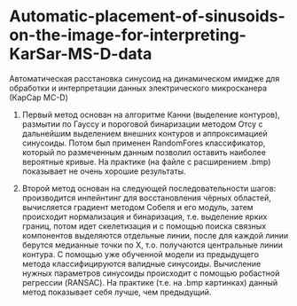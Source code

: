# Automatic-placement-of-sinusoids-on-the-image-for-interpreting-KarSar-MS-D-data
Автоматическая расстановка синусоид на динамическом имидже для обработки и интерпретации данных электрического микросканера  (КарСар МС-D)

1) Первый метод основан на алгоритме Канни (выделение контуров), размытии по Гауссу и пороговой бинаризации методом Отсу с дальнейшим выделением внешних контуров и аппроксимацией синусоиды. Потом был применен RandomFores классификатор, который по размеченным данным позволил оставить наиболее вероятные кривые. На практике (на файле с расширением .bmp) показывает не очень хорошие результаты.

2) Второй метод основан на следующей последовательности шагов: производится инпейнтинг для восстановления чёрных областей, вычисляется градиент методом Собеля и его модуль, затем происходит нормализация и бинаризация, т.е. выделение ярких границ, потом идет скелетизация и с помощью поиска связных компонентов выделяются отдельные линии, после для каждой линии берутся медианные точки по X, т.о. получаются центральные линии контура. С помощью уже обученной модели из предыдущего метода классифицируются валидные синусоиды. Вычисление нужных параметров синусоиды происходит с помощью робастной регрессии (RANSAC). На практике (т.е. на .bmp картинках) данный метод показывает себя лучше, чем предыдущий.
